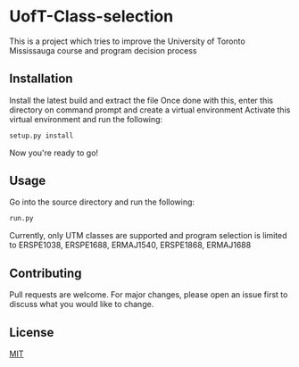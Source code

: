 # UofT-Class-selection
This is a project which tries to improve the University of Toronto Mississauga course and program decision process
## Installation
Install the latest build and extract the file
Once done with this, enter this directory on command prompt and create a virtual environment
Activate this virtual environment and run the following:
```bash
setup.py install
```
Now you're ready to go!
## Usage
Go into the source directory and run the following:
```bash
run.py
```
Currently, only UTM classes are supported and program selection is limited to ERSPE1038, ERSPE1688, ERMAJ1540, ERSPE1868, ERMAJ1688
## Contributing
Pull requests are welcome. For major changes, please open an issue first to discuss what you would like to change.

## License
[MIT](https://choosealicense.com/licenses/mit/)
